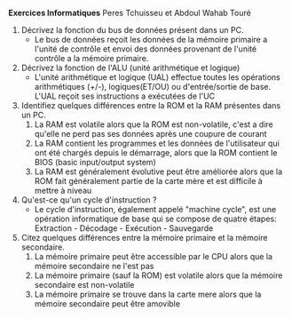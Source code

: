 **Exercices Informatiques**
Peres Tchuisseu et Abdoul Wahab Touré


1. Décrivez la fonction du bus de données présent dans un PC. 
	- Le bus de données reçoit les données de la mémoire primaire a l'unité de contrôle et envoi des données provenant de l'unité contrôle a la mémoire primaire.
2. Décrivez la fonction de l'ALU (unité arithmétique et logique)
	- L'unité arithmétique et logique (UAL) effectue toutes les opérations arithmétiques (+/-), logiques(ET/OU) ou d'entrée/sortie de base. L'UAL reçoit ses instructions a exécutées de l'UC
3. Identifiez quelques différences entre la ROM et la RAM présentes dans un PC.
	1. La RAM est volatile alors que la ROM est non-volatile, c'est a dire qu'elle ne perd pas ses données après une coupure de courant
	2. La RAM contient les programmes et les données de l'utilisateur qui ont été chargés depuis le démarrage, alors que la ROM contient le BIOS (basic input/output system)
	3. La RAM est généralement évolutive peut être améliorée alors que la ROM fait généralement partie de la carte mère et est difficile à mettre à niveau
4. Qu'est-ce qu'un cycle d'instruction ?
	- Le cycle d'instruction, également appelé "machine cycle", est une opération informatique de base qui se compose de quatre étapes: Extraction - Décodage - Exécution - Sauvegarde 
5. Citez quelques différences entre la mémoire primaire et la mémoire secondaire.
	1. La mémoire primaire peut être accessible par le CPU alors que la mémoire secondaire ne l'est pas
	2. La mémoire primaire (sauf la ROM) est volatile alors que la mémoire secondaire est non-volatile
	3. La mémoire primaire se trouve dans la carte mere alors que la mémoire secondaire peut être amovible





